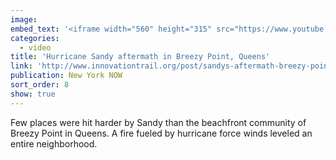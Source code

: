 ```yaml
---
image:
embed_text: '<iframe width="560" height="315" src="https://www.youtube.com/embed/DV__cBjPaJw" frameborder="0" allow="accelerometer; autoplay; encrypted-media; gyroscope; picture-in-picture" allowfullscreen></iframe>'
categories:
  - video
title: 'Hurricane Sandy aftermath in Breezy Point, Queens'
link: 'http://www.innovationtrail.org/post/sandys-aftermath-breezy-point'
publication: New York NOW
sort_order: 8
show: true
---
```


Few places were hit harder by Sandy than the beachfront community of Breezy Point in Queens. A fire fueled by hurricane force winds leveled an entire neighborhood.
